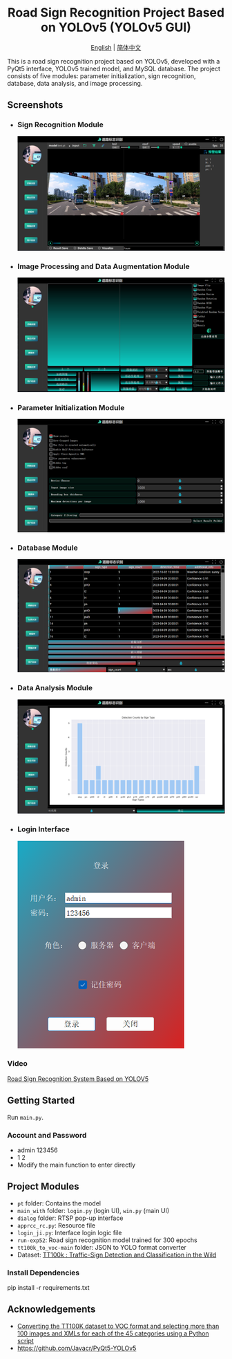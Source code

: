 <h1 align="center">Road Sign Recognition Project Based on YOLOv5 (YOLOv5 GUI)</h1>
<p align="center">
  <a href="README.md">English</a> |
  <a href="README_cn.md">简体中文</a>
</p>


This is a road sign recognition project based on YOLOv5, developed with a PyQt5 interface, YOLOv5 trained model, and MySQL database. The project consists of five modules: parameter initialization, sign recognition, database, data analysis, and image processing.

## Screenshots

* ### Sign Recognition Module
  ![img.png](img.png)
* ### Image Processing and Data Augmentation Module
  ![img_1.png](img_1.png)
* ### Parameter Initialization Module
  ![img_2.png](img_2.png)
* ### Database Module
  ![img_3.png](img_3.png)
* ### Data Analysis Module
  ![img_4.png](img_4.png)
* ### Login Interface
  ![img_5.png](img_5.png)

### Video

[Road Sign Recognition System Based on YOLOV5](https://www.bilibili.com/video/BV1Ck4y1Y7Bk/?spm_id_from=333.999.0.0&vd_source=40d9cda43378fbc89cd5184e09bf1272)

## Getting Started

Run `main.py`.

### Account and Password

- admin 123456
- 1 2
- Modify the main function to enter directly

## Project Modules

- `pt` folder: Contains the model
- `main_with` folder: `login.py` (login UI), `win.py` (main UI)
- `dialog` folder: RTSP pop-up interface
- `apprcc_rc.py`: Resource file
- `login_ji.py`: Interface login logic file
- `run-exp52`: Road sign recognition model trained for 300 epochs
- `tt100k_to_voc-main` folder: JSON to YOLO format converter
- Dataset: [TT100k : Traffic-Sign Detection and Classification in the Wild](https://cg.cs.tsinghua.edu.cn/traffic-sign/)

### Install Dependencies

pip install -r requirements.txt

## Acknowledgements

- [Converting the TT100K dataset to VOC format and selecting more than 100 images and XMLs for each of the 45 categories using a Python script](https://blog.csdn.net/Hankerchen/article/details/120727299?spm=1001.2014.3001.5502)
- https://github.com/Javacr/PyQt5-YOLOv5
